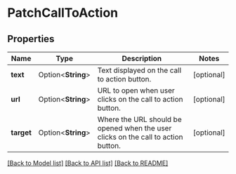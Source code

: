 # PatchCallToAction

## Properties

Name | Type | Description | Notes
------------ | ------------- | ------------- | -------------
**text** | Option<**String**> | Text displayed on the call to action button. | [optional]
**url** | Option<**String**> | URL to open when user clicks on the call to action button. | [optional]
**target** | Option<**String**> | Where the URL should be opened when the user clicks on the call to action button. | [optional]

[[Back to Model list]](../README.md#documentation-for-models) [[Back to API list]](../README.md#documentation-for-api-endpoints) [[Back to README]](../README.md)


